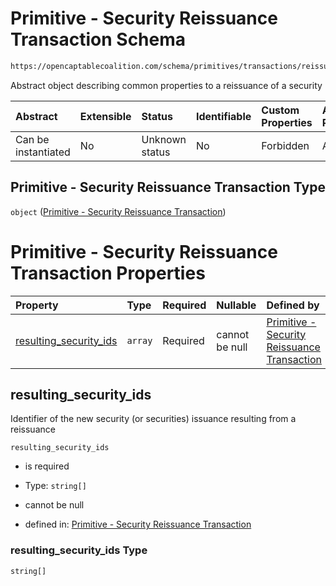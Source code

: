 # Primitive - Security Reissuance Transaction Schema

```txt
https://opencaptablecoalition.com/schema/primitives/transactions/reissuance/base_reissuance
```

Abstract object describing common properties to a reissuance of a security

| Abstract            | Extensible | Status         | Identifiable | Custom Properties | Additional Properties | Access Restrictions | Defined In                                                                                                                      |
| :------------------ | :--------- | :------------- | :----------- | :---------------- | :-------------------- | :------------------ | :------------------------------------------------------------------------------------------------------------------------------ |
| Can be instantiated | No         | Unknown status | No           | Forbidden         | Allowed               | none                | [BaseReissuance.schema.json](../../schema/primitives/transactions/reissuance/BaseReissuance.schema.json "open original schema") |

## Primitive - Security Reissuance Transaction Type

`object` ([Primitive - Security Reissuance Transaction](basereissuance.md))

# Primitive - Security Reissuance Transaction Properties

| Property                                          | Type    | Required | Nullable       | Defined by                                                                                                                                                                                                                                                     |
| :------------------------------------------------ | :------ | :------- | :------------- | :------------------------------------------------------------------------------------------------------------------------------------------------------------------------------------------------------------------------------------------------------------- |
| [resulting_security_ids](#resulting_security_ids) | `array` | Required | cannot be null | [Primitive - Security Reissuance Transaction](basereissuance-properties-security-reissuance---resulting-security-id-array.md "https://opencaptablecoalition.com/schema/primitives/transactions/reissuance/base_reissuance#/properties/resulting_security_ids") |

## resulting_security_ids

Identifier of the new security (or securities) issuance resulting from a reissuance

`resulting_security_ids`

*   is required

*   Type: `string[]`

*   cannot be null

*   defined in: [Primitive - Security Reissuance Transaction](basereissuance-properties-security-reissuance---resulting-security-id-array.md "https://opencaptablecoalition.com/schema/primitives/transactions/reissuance/base_reissuance#/properties/resulting_security_ids")

### resulting_security_ids Type

`string[]`
